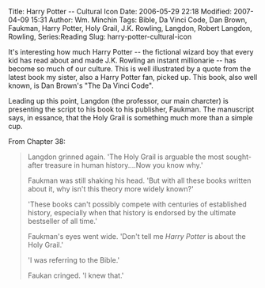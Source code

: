 Title: Harry Potter -- Cultural Icon
Date: 2006-05-29 22:18
Modified: 2007-04-09 15:31
Author: Wm. Minchin
Tags: Bible, Da Vinci Code, Dan Brown, Faukman, Harry Potter, Holy Grail, J.K. Rowling, Langdon, Robert Langdon, Rowling, Series:Reading
Slug: harry-potter-cultural-icon

It's interesting how much Harry Potter -- the fictional wizard boy that
every kid has read about and made J.K. Rowling an instant millionarie --
has become so much of our culture. This is well illustrated by a quote
from the latest book my sister, also a Harry Potter fan, picked up. This
book, also well known, is Dan Brown's "The Da Vinci Code".

Leading up this point, Langdon (the professor, our main charcter) is
presenting the script to his book to his publisher, Faukman. The
manuscript says, in essance, that the Holy Grail is something much more
than a simple cup.

From Chapter 38:

> Langdon grinned again. 'The Holy Grail is arguable the most
> sought-after treasure in human history....Now you know why.'
>
> Faukman was still shaking his head. 'But with all these books written
> about it, why isn't this theory more widely known?'
>
> 'These books can't possibly compete with centuries of established
> history, especially when that history is endorsed by the ultimate
> bestseller of all time.'
>
> Faukman's eyes went wide. 'Don't tell me *Harry Potter* is about the
> Holy Grail.'
>
> 'I was referring to the Bible.'
>
> Faukan cringed. 'I knew that.'
